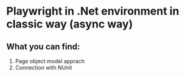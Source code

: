 # Playwright in .Net environment in classic way (async way)

## What you can find:
1) Page object model apprach
2) Connection with NUnit
